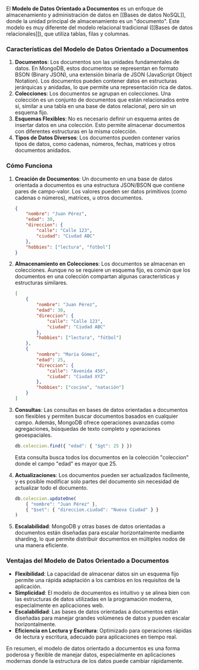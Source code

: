 El **Modelo de Datos Orientado a Documentos** es un enfoque de almacenamiento y administración de datos en [[Bases de datos NoSQL]], donde la unidad principal de almacenamiento es un "documento". Este modelo es muy diferente del modelo relacional tradicional ([[Bases de datos relacionales]]), que utiliza tablas, filas y columnas.

### Características del Modelo de Datos Orientado a Documentos

1. **Documentos**: Los documentos son las unidades fundamentales de datos. En MongoDB, estos documentos se representan en formato BSON (Binary JSON), una extensión binaria de JSON (JavaScript Object Notation). Los documentos pueden contener datos en estructuras jerárquicas y anidadas, lo que permite una representación rica de datos.
2. **Colecciones**: Los documentos se agrupan en colecciones. Una colección es un conjunto de documentos que están relacionados entre sí, similar a una tabla en una base de datos relacional, pero sin un esquema fijo.
3. **Esquemas Flexibles**: No es necesario definir un esquema antes de insertar datos en una colección. Esto permite almacenar documentos con diferentes estructuras en la misma colección.
4. **Tipos de Datos Diversos**: Los documentos pueden contener varios tipos de datos, como cadenas, números, fechas, matrices y otros documentos anidados.

### Cómo Funciona

1. **Creación de Documentos**: Un documento en una base de datos orientada a documentos es una estructura JSON/BSON que contiene pares de campo-valor. Los valores pueden ser datos primitivos (como cadenas o números), matrices, u otros documentos.
   ```json
   {
       "nombre": "Juan Pérez",
       "edad": 30,
       "direccion": {
           "calle": "Calle 123",
           "ciudad": "Ciudad ABC"
       },
       "hobbies": ["lectura", "fútbol"]
   }
   ```

2. **Almacenamiento en Colecciones**: Los documentos se almacenan en colecciones. Aunque no se requiere un esquema fijo, es común que los documentos en una colección compartan algunas características y estructuras similares.
   ```json
   [
       {
           "nombre": "Juan Pérez",
           "edad": 30,
           "direccion": {
               "calle": "Calle 123",
               "ciudad": "Ciudad ABC"
           },
           "hobbies": ["lectura", "fútbol"]
       },
       {
           "nombre": "María Gómez",
           "edad": 25,
           "direccion": {
               "calle": "Avenida 456",
               "ciudad": "Ciudad XYZ"
           },
           "hobbies": ["cocina", "natación"]
       }
   ]
   ```

3. **Consultas**: Las consultas en bases de datos orientadas a documentos son flexibles y permiten buscar documentos basados en cualquier campo. Además, MongoDB ofrece operaciones avanzadas como agregaciones, búsquedas de texto completo y operaciones geoespaciales.
   ```javascript
   db.coleccion.find({ "edad": { "$gt": 25 } })
   ```
   Esta consulta busca todos los documentos en la colección "coleccion" donde el campo "edad" es mayor que 25.

4. **Actualizaciones**: Los documentos pueden ser actualizados fácilmente, y es posible modificar solo partes del documento sin necesidad de actualizar todo el documento.
   ```javascript
   db.coleccion.updateOne(
       { "nombre": "Juan Pérez" },
       { "$set": { "direccion.ciudad": "Nueva Ciudad" } }
   )
   ```

5. **Escalabilidad**: MongoDB y otras bases de datos orientadas a documentos están diseñadas para escalar horizontalmente mediante sharding, lo que permite distribuir documentos en múltiples nodos de una manera eficiente.

### Ventajas del Modelo de Datos Orientado a Documentos

- **Flexibilidad**: La capacidad de almacenar datos sin un esquema fijo permite una rápida adaptación a los cambios en los requisitos de la aplicación.
- **Simplicidad**: El modelo de documentos es intuitivo y se alinea bien con las estructuras de datos utilizadas en la programación moderna, especialmente en aplicaciones web.
- **Escalabilidad**: Las bases de datos orientadas a documentos están diseñadas para manejar grandes volúmenes de datos y pueden escalar horizontalmente.
- **Eficiencia en Lectura y Escritura**: Optimizado para operaciones rápidas de lectura y escritura, adecuado para aplicaciones en tiempo real.

En resumen, el modelo de datos orientado a documentos es una forma poderosa y flexible de manejar datos, especialmente en aplicaciones modernas donde la estructura de los datos puede cambiar rápidamente.